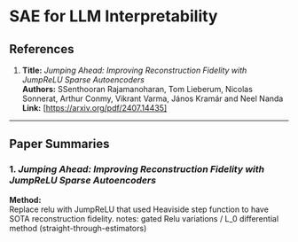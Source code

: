 
# SAE for LLM Interpretability

## References

1. **Title:** *Jumping Ahead: Improving Reconstruction
Fidelity with JumpReLU Sparse Autoencoders*  
   **Authors:** SSenthooran Rajamanoharan, Tom Lieberum, Nicolas Sonnerat, Arthur Conmy, Vikrant Varma, János Kramár and Neel Nanda 
   **Link:** [https://arxiv.org/pdf/2407.14435]


---

## Paper Summaries

### 1. *Jumping Ahead: Improving Reconstruction Fidelity with JumpReLU Sparse Autoencoders*

**Method:**  
Replace relu with JumpReLU that used Heaviside step function to have SOTA reconstruction fidelity.
notes: gated Relu variations / L_0 differential method (straight-through-estimators)

